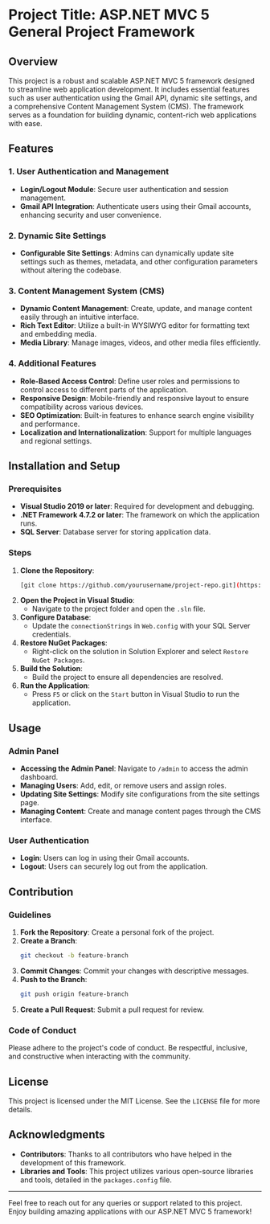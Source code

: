 # Project Title: ASP.NET MVC 5 General Project Framework

## Overview
This project is a robust and scalable ASP.NET MVC 5 framework designed to streamline web application development. It includes essential features such as user authentication using the Gmail API, dynamic site settings, and a comprehensive Content Management System (CMS). The framework serves as a foundation for building dynamic, content-rich web applications with ease.

## Features
### 1. User Authentication and Management
- **Login/Logout Module**: Secure user authentication and session management.
- **Gmail API Integration**: Authenticate users using their Gmail accounts, enhancing security and user convenience.

### 2. Dynamic Site Settings
- **Configurable Site Settings**: Admins can dynamically update site settings such as themes, metadata, and other configuration parameters without altering the codebase.

### 3. Content Management System (CMS)
- **Dynamic Content Management**: Create, update, and manage content easily through an intuitive interface.
- **Rich Text Editor**: Utilize a built-in WYSIWYG editor for formatting text and embedding media.
- **Media Library**: Manage images, videos, and other media files efficiently.

### 4. Additional Features
- **Role-Based Access Control**: Define user roles and permissions to control access to different parts of the application.
- **Responsive Design**: Mobile-friendly and responsive layout to ensure compatibility across various devices.
- **SEO Optimization**: Built-in features to enhance search engine visibility and performance.
- **Localization and Internationalization**: Support for multiple languages and regional settings.

## Installation and Setup
### Prerequisites
- **Visual Studio 2019 or later**: Required for development and debugging.
- **.NET Framework 4.7.2 or later**: The framework on which the application runs.
- **SQL Server**: Database server for storing application data.

### Steps
1. **Clone the Repository**: 
   ```sh
   [git clone https://github.com/yourusername/project-repo.git](https://github.com/PrasadSawant11121999/MVC5Framework.Prasad.git)
   ```
2. **Open the Project in Visual Studio**:
   - Navigate to the project folder and open the `.sln` file.
3. **Configure Database**:
   - Update the `connectionStrings` in `Web.config` with your SQL Server credentials.
4. **Restore NuGet Packages**:
   - Right-click on the solution in Solution Explorer and select `Restore NuGet Packages`.
5. **Build the Solution**:
   - Build the project to ensure all dependencies are resolved.
6. **Run the Application**:
   - Press `F5` or click on the `Start` button in Visual Studio to run the application.

## Usage
### Admin Panel
- **Accessing the Admin Panel**: Navigate to `/admin` to access the admin dashboard.
- **Managing Users**: Add, edit, or remove users and assign roles.
- **Updating Site Settings**: Modify site configurations from the site settings page.
- **Managing Content**: Create and manage content pages through the CMS interface.

### User Authentication
- **Login**: Users can log in using their Gmail accounts.
- **Logout**: Users can securely log out from the application.

## Contribution
### Guidelines
1. **Fork the Repository**: Create a personal fork of the project.
2. **Create a Branch**: 
   ```sh
   git checkout -b feature-branch
   ```
3. **Commit Changes**: Commit your changes with descriptive messages.
4. **Push to the Branch**:
   ```sh
   git push origin feature-branch
   ```
5. **Create a Pull Request**: Submit a pull request for review.

### Code of Conduct
Please adhere to the project's code of conduct. Be respectful, inclusive, and constructive when interacting with the community.

## License
This project is licensed under the MIT License. See the `LICENSE` file for more details.

## Acknowledgments
- **Contributors**: Thanks to all contributors who have helped in the development of this framework.
- **Libraries and Tools**: This project utilizes various open-source libraries and tools, detailed in the `packages.config` file.

---

Feel free to reach out for any queries or support related to this project. Enjoy building amazing applications with our ASP.NET MVC 5 framework!
